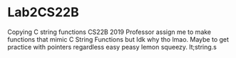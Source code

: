 # Lab2CS22B
Copying C string functions
CS22B 2019 Professor assign me to make functions that mimic C String Functions but Idk why tho lmao. Maybe to get practice with pointers regardless easy peasy lemon squeezy.
lt;string.s

